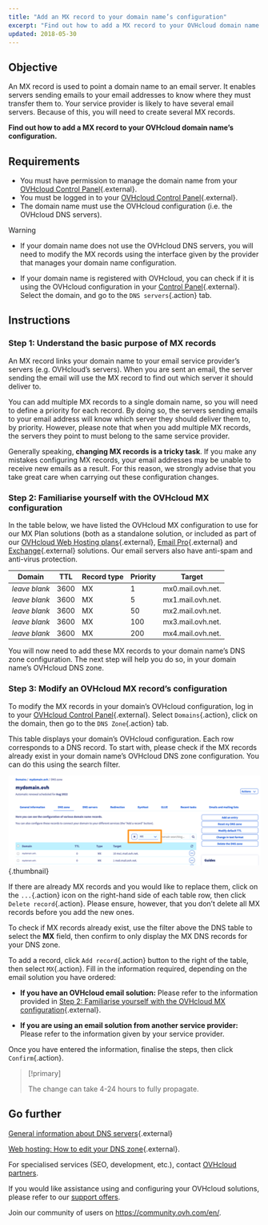 ```yaml
---
title: "Add an MX record to your domain name’s configuration"
excerpt: "Find out how to add a MX record to your OVHcloud domain name’s configuration"
updated: 2018-05-30
---
```


## Objective

An MX record is used to point a domain name to an email server. It enables servers sending emails to your email addresses to know where they must transfer them to. Your service provider is likely to have several email servers. Because of this, you will need to create several MX records.

**Find out how to add a MX record to your OVHcloud domain name’s configuration.**

## Requirements

- You must have permission to manage the domain name from your [OVHcloud Control Panel](https://www.ovh.com/auth/?action=gotomanager&from=https://www.ovh.co.uk/&ovhSubsidiary=GB){.external}.
- You must be logged in to your [OVHcloud Control Panel](https://www.ovh.com/auth/?action=gotomanager&from=https://www.ovh.co.uk/&ovhSubsidiary=GB){.external}.
- The domain name must use the OVHcloud configuration (i.e. the OVHcloud DNS servers).

> [!warning]
>
> - If your domain name does not use the OVHcloud DNS servers, you will need to modify the MX records using the interface given by the provider that manages your domain name configuration.
>
> - If your domain name is registered with OVHcloud, you can check if it is using the OVHcloud configuration in your [Control Panel](https://www.ovh.com/auth/?action=gotomanager&from=https://www.ovh.co.uk/&ovhSubsidiary=GB){.external}. Select the domain, and go to the `DNS servers`{.action} tab.
>

## Instructions

### Step 1: Understand the basic purpose of MX records

An MX record links your domain name to your email service provider’s servers (e.g. OVHcloud’s servers). When you are sent an email, the server sending the email will use the MX record to find out which server it should deliver to.

You can add multiple MX records to a single domain name, so you will need to define a priority for each record. By doing so, the servers sending emails to your email address will know which server they should deliver them to, by priority. However, please note that when you add multiple MX records, the servers they point to must belong to the same service provider.

Generally speaking, **changing MX records is a tricky task**. If you make any mistakes configuring MX records, your email addresses may be unable to receive new emails as a result. For this reason, we strongly advise that you take great care when carrying out these configuration changes.

### Step 2: Familiarise yourself with the OVHcloud MX configuration

In the table below, we have listed the OVHcloud MX configuration to use for our MX Plan solutions (both as a standalone solution, or included as part of our [OVHcloud Web Hosting plans](https://www.ovhcloud.com/en-gb/web-hosting/){.external}, [Email Pro](https://www.ovhcloud.com/en-gb/emails/email-pro/){.external} and [Exchange](https://www.ovhcloud.com/en-gb/emails/){.external} solutions. Our email servers also have anti-spam and anti-virus protection.

|Domain|TTL|Record type|Priority|Target|
|---|---|---|---|---|
|*leave blank*|3600|MX|1|mx0.mail.ovh.net.|
|*leave blank*|3600|MX|5|mx1.mail.ovh.net.|
|*leave blank*|3600|MX|50|mx2.mail.ovh.net.|
|*leave blank*|3600|MX|100|mx3.mail.ovh.net.|
|*leave blank*|3600|MX|200|mx4.mail.ovh.net.|

You will now need to add these MX records to your domain name’s DNS zone configuration. The next step will help you do so, in your domain name’s OVHcloud DNS zone.

### Step 3: Modify an OVHcloud MX record’s configuration

To modify the MX records in your domain’s OVHcloud configuration, log in to your [OVHcloud Control Panel](https://www.ovh.com/auth/?action=gotomanager&from=https://www.ovh.co.uk/&ovhSubsidiary=GB){.external}. Select `Domains`{.action}, click on the domain, then go to the `DNS Zone`{.action} tab.

This table displays your domain’s OVHcloud configuration. Each row corresponds to a DNS record. To start with, please check if the MX records already exist in your domain name’s OVHcloud DNS zone configuration. You can do this using the search filter.

![dnsmxrecord](images/mx-records-dns-zone.png){.thumbnail}

If there are already MX records and you would like to replace them, click on the `...`{.action} icon  on the right-hand side of each table row, then click `Delete record`{.action}. Please ensure, however, that you don’t delete all MX records before you add the new ones.

To check if MX records already exist, use the filter above the DNS table to select the **MX** field, then confirm to only display the MX DNS records for your DNS zone.

To add a record, click `Add record`{.action} button to the right of the table, then select `MX`{.action}. Fill in the information required, depending on the email solution you have ordered:

- **If you have an OVHcloud email solution:** Please refer to the information provided in [Step 2: Familiarise yourself with the OVHcloud MX configuration](/pages/web/domains/dns_zone_mx#step-2-familiarise-yourself-with-the-ovh-mx-configuration){.external}.

- **If you are using an email solution from another service provider:** Please refer to the information given by your service provider.

Once you have entered the information, finalise the steps, then click `Confirm`{.action}.

> [!primary]
>
> The change can take 4-24 hours to fully propagate.
>

## Go further

[General information about DNS servers](/pages/web_cloud/domains/dns_server_general_information){.external}

[Web hosting: How to edit your DNS zone](/pages/web_cloud/domains/dns_zone_edit){.external}.

For specialised services (SEO, development, etc.), contact [OVHcloud partners](https://partner.ovhcloud.com/en-gb/).

If you would like assistance using and configuring your OVHcloud solutions, please refer to our [support offers](https://www.ovhcloud.com/en-gb/support-levels/).

Join our community of users on <https://community.ovh.com/en/>.
